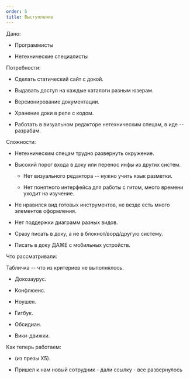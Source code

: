 ```yaml
---
order: 5
title: Выступление
---
```


Дано:

-  Программисты

-  Нетехнические специалисты

Потребности:

-  Сделать статический сайт с докой.

-  Выдавать доступ на каждые каталоги разным юзерам.

-  Версионирование документации.

-  Хранение доки в репе с кодом.

-  Работать в визуальном редакторе нетехническим спецам, в иде -- разрабам.

Сложности:

-  Нетехническим спецам трудно развернуть окружение.

-  Высокий порог входа в доку или перенос инфы из других систем.

   -  Нет визуального редактора -- нужно учить язык разметки.

   -  Нет понятного интерфейса для работы с гитом, много времени уходит на изучение.

-  Не нравился вид готовых инструментов, не везде есть много элементов оформления.

-  Нет поддержки диаграмм разных видов.

-  Сразу писать в доку, а не в блокнот/ворд/другую систему.

-  Писать в доку ДАЖЕ с мобильных устройств.

Что рассматривали:

Табличка -- что из критериев не выполнялось.

-  Докозаурус.

-  Конфлюенс.

-  Ноушен.

-  Гитбук.

-  Обсидиан.

-  Вики-движки.

Как теперь работаем:

-  (из презы Х5).

-  Пришел к нам новый сотрудник - дали ссылку - все развернулось